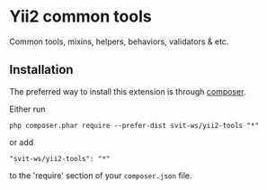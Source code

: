 Yii2 common tools
================
Common tools, mixins, helpers, behaviors, validators & etc.

Installation
------------

The preferred way to install this extension is through [composer](http://getcomposer.org/download/).

Either run

```
php composer.phar require --prefer-dist svit-ws/yii2-tools "*"
```

or add

```
"svit-ws/yii2-tools": "*"
```

to the 'require' section of your `composer.json` file.

